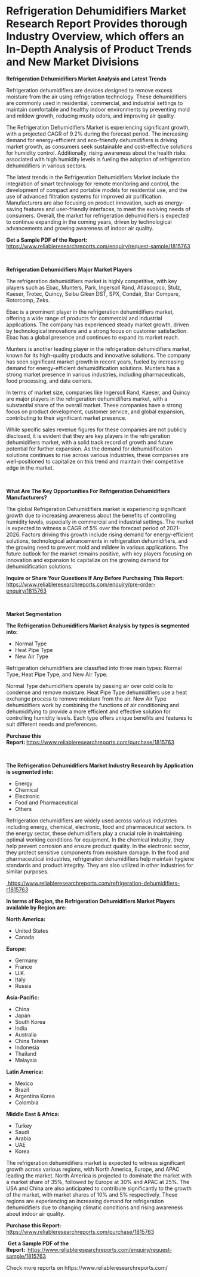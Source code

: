 <p><h1>Refrigeration Dehumidifiers Market Research Report Provides thorough Industry Overview, which offers an In-Depth Analysis of Product Trends and New Market Divisions</h1></p><p><strong>Refrigeration Dehumidifiers Market Analysis and Latest Trends</strong></p>
<p><p>Refrigeration dehumidifiers are devices designed to remove excess moisture from the air using refrigeration technology. These dehumidifiers are commonly used in residential, commercial, and industrial settings to maintain comfortable and healthy indoor environments by preventing mold and mildew growth, reducing musty odors, and improving air quality.</p><p>The Refrigeration Dehumidifiers Market is experiencing significant growth, with a projected CAGR of 9.2% during the forecast period. The increasing demand for energy-efficient and eco-friendly dehumidifiers is driving market growth, as consumers seek sustainable and cost-effective solutions for humidity control. Additionally, rising awareness about the health risks associated with high humidity levels is fueling the adoption of refrigeration dehumidifiers in various sectors.</p><p>The latest trends in the Refrigeration Dehumidifiers Market include the integration of smart technology for remote monitoring and control, the development of compact and portable models for residential use, and the use of advanced filtration systems for improved air purification. Manufacturers are also focusing on product innovation, such as energy-saving features and user-friendly interfaces, to meet the evolving needs of consumers. Overall, the market for refrigeration dehumidifiers is expected to continue expanding in the coming years, driven by technological advancements and growing awareness of indoor air quality.</p></p>
<p><strong>Get a Sample PDF of the Report:&nbsp;</strong> <a href="https://www.reliableresearchreports.com/enquiry/request-sample/1815763">https://www.reliableresearchreports.com/enquiry/request-sample/1815763</a></p>
<p>&nbsp;</p>
<p><strong>Refrigeration Dehumidifiers Major Market Players</strong></p>
<p><p>The refrigeration dehumidifiers market is highly competitive, with key players such as Ebac, Munters, Park, Ingersoll Rand, Atlascopco, Stulz, Kaeser, Trotec, Quincy, Seibu Giken DST, SPX, Condair, Star Compare, Rotorcomp, Zeks.</p><p>Ebac is a prominent player in the refrigeration dehumidifiers market, offering a wide range of products for commercial and industrial applications. The company has experienced steady market growth, driven by technological innovations and a strong focus on customer satisfaction. Ebac has a global presence and continues to expand its market reach.</p><p>Munters is another leading player in the refrigeration dehumidifiers market, known for its high-quality products and innovative solutions. The company has seen significant market growth in recent years, fueled by increasing demand for energy-efficient dehumidification solutions. Munters has a strong market presence in various industries, including pharmaceuticals, food processing, and data centers.</p><p>In terms of market size, companies like Ingersoll Rand, Kaeser, and Quincy are major players in the refrigeration dehumidifiers market, with a substantial share of the overall market. These companies have a strong focus on product development, customer service, and global expansion, contributing to their significant market presence.</p><p>While specific sales revenue figures for these companies are not publicly disclosed, it is evident that they are key players in the refrigeration dehumidifiers market, with a solid track record of growth and future potential for further expansion. As the demand for dehumidification solutions continues to rise across various industries, these companies are well-positioned to capitalize on this trend and maintain their competitive edge in the market.</p></p>
<p>&nbsp;</p>
<p><strong>What Are The Key Opportunities For Refrigeration Dehumidifiers Manufacturers?</strong></p>
<p><p>The global Refrigeration Dehumidifiers market is experiencing significant growth due to increasing awareness about the benefits of controlling humidity levels, especially in commercial and industrial settings. The market is expected to witness a CAGR of 5% over the forecast period of 2021-2026. Factors driving this growth include rising demand for energy-efficient solutions, technological advancements in refrigeration dehumidifiers, and the growing need to prevent mold and mildew in various applications. The future outlook for the market remains positive, with key players focusing on innovation and expansion to capitalize on the growing demand for dehumidification solutions.</p></p>
<p><strong>Inquire or Share Your Questions If Any Before Purchasing This Report:</strong> <a href="https://www.reliableresearchreports.com/enquiry/pre-order-enquiry/1815763">https://www.reliableresearchreports.com/enquiry/pre-order-enquiry/1815763</a></p>
<p>&nbsp;</p>
<p><strong>Market Segmentation</strong></p>
<p><strong>The Refrigeration Dehumidifiers Market Analysis by types is segmented into:</strong></p>
<p><ul><li>Normal Type</li><li>Heat Pipe Type</li><li>New Air Type</li></ul></p>
<p><p>Refrigeration dehumidifiers are classified into three main types: Normal Type, Heat Pipe Type, and New Air Type. </p><p>Normal Type dehumidifiers operate by passing air over cold coils to condense and remove moisture. Heat Pipe Type dehumidifiers use a heat exchange process to remove moisture from the air. New Air Type dehumidifiers work by combining the functions of air conditioning and dehumidifying to provide a more efficient and effective solution for controlling humidity levels. Each type offers unique benefits and features to suit different needs and preferences.</p></p>
<p><strong>Purchase this Report:&nbsp;</strong><a href="https://www.reliableresearchreports.com/purchase/1815763">https://www.reliableresearchreports.com/purchase/1815763</a></p>
<p>&nbsp;</p>
<p><strong>The Refrigeration Dehumidifiers Market Industry Research by Application is segmented into:</strong></p>
<p><ul><li>Energy</li><li>Chemical</li><li>Electronic</li><li>Food and Pharmaceutical</li><li>Others</li></ul></p>
<p><p>Refrigeration dehumidifiers are widely used across various industries including energy, chemical, electronic, food and pharmaceutical sectors. In the energy sector, these dehumidifiers play a crucial role in maintaining optimal working conditions for equipment. In the chemical industry, they help prevent corrosion and ensure product quality. In the electronic sector, they protect sensitive components from moisture damage. In the food and pharmaceutical industries, refrigeration dehumidifiers help maintain hygiene standards and product integrity. They are also utilized in other industries for similar purposes.</p></p>
<p><a href="https://www.reliableresearchreports.com/refrigeration-dehumidifiers-r1815763">&nbsp;https://www.reliableresearchreports.com/refrigeration-dehumidifiers-r1815763</a></p>
<p><strong>In terms of Region, the Refrigeration Dehumidifiers Market Players available by Region are:</strong></p>
<p>
    <p> <strong> North America: </strong>
        <ul>
            <li>United States</li>
            <li>Canada</li>
        </ul>
        </p> 
    <p> <strong> Europe: </strong>
        <ul>
            <li>Germany</li>
            <li>France</li>
            <li>U.K.</li>
            <li>Italy</li>
            <li>Russia</li>
        </ul>
        </p> 
    <p> <strong> Asia-Pacific: </strong>
        <ul>
            <li>China</li>
            <li>Japan</li>
            <li>South Korea</li>
            <li>India</li>
            <li>Australia</li>
            <li>China Taiwan</li>
            <li>Indonesia</li>
            <li>Thailand</li>
            <li>Malaysia</li>
        </ul>
        </p> 
    <p> <strong> Latin America: </strong>
        <ul>
            <li>Mexico</li>
            <li>Brazil</li>
            <li>Argentina Korea</li>
            <li>Colombia</li>
        </ul>
        </p> 
    <p> <strong> Middle East & Africa: </strong>
        <ul>
            <li>Turkey</li>
            <li>Saudi</li>
            <li>Arabia</li>
            <li>UAE</li>
            <li>Korea</li>
        </ul>
    </p>
    </p>
<p><p>The refrigeration dehumidifiers market is expected to witness significant growth across various regions, with North America, Europe, and APAC leading the market. North America is projected to dominate the market with a market share of 35%, followed by Europe at 30% and APAC at 25%. The USA and China are also anticipated to contribute significantly to the growth of the market, with market shares of 10% and 5% respectively. These regions are experiencing an increasing demand for refrigeration dehumidifiers due to changing climatic conditions and rising awareness about indoor air quality.</p></p>
<p><strong>Purchase this Report: </strong><a href="https://www.reliableresearchreports.com/purchase/1815763">https://www.reliableresearchreports.com/purchase/1815763</a></p>
<p>&nbsp;<strong>Get a Sample PDF of the Report:&nbsp;&nbsp;</strong><a href="https://www.reliableresearchreports.com/enquiry/request-sample/1815763">https://www.reliableresearchreports.com/enquiry/request-sample/1815763</a></p>
<p><strong></strong></p>
<p>Check more reports on https://www.reliableresearchreports.com/</p>
